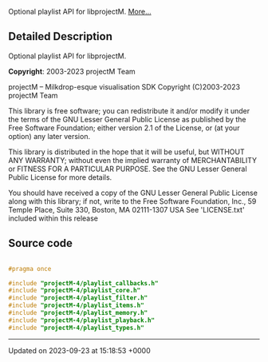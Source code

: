 Optional playlist API for libprojectM.  [More...](#detailed-description)

## Detailed Description

Optional playlist API for libprojectM. 

**Copyright**: 2003-2023 projectM Team 


projectM &ndash; Milkdrop-esque visualisation SDK Copyright (C)2003-2023 projectM Team

This library is free software; you can redistribute it and/or modify it under the terms of the GNU Lesser General Public License as published by the Free Software Foundation; either version 2.1 of the License, or (at your option) any later version.

This library is distributed in the hope that it will be useful, but WITHOUT ANY WARRANTY; without even the implied warranty of MERCHANTABILITY or FITNESS FOR A PARTICULAR PURPOSE. See the GNU Lesser General Public License for more details.

You should have received a copy of the GNU Lesser General Public License along with this library; if not, write to the Free Software Foundation, Inc., 59 Temple Place, Suite 330, Boston, MA 02111-1307 USA See 'LICENSE.txt' included within this release 




## Source code

```cpp

#pragma once

#include "projectM-4/playlist_callbacks.h"
#include "projectM-4/playlist_core.h"
#include "projectM-4/playlist_filter.h"
#include "projectM-4/playlist_items.h"
#include "projectM-4/playlist_memory.h"
#include "projectM-4/playlist_playback.h"
#include "projectM-4/playlist_types.h"
```


-------------------------------

Updated on 2023-09-23 at 15:18:53 +0000
